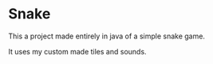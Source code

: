 # Snake

This a project made entirely in java of a simple snake game. 

It uses my custom made tiles and sounds.
